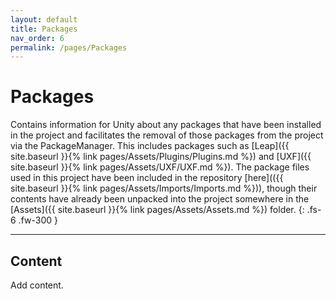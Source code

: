 ```yaml
---
layout: default
title: Packages
nav_order: 6
permalink: /pages/Packages
---
```


# Packages

Contains information for Unity about any packages that have been installed in the project and facilitates the removal of those packages from the project via the PackageManager. This includes packages such as [Leap]({{ site.baseurl }}{% link pages/Assets/Plugins/Plugins.md %}) and [UXF]({{ site.baseurl }}{% link pages/Assets/UXF/UXF.md %}). The package files used in this project have been included in the repository [here](({{ site.baseurl }}{% link pages/Assets/Imports/Imports.md %})), though their contents have already been unpacked into the project somewhere in the [Assets]({{ site.baseurl }}{% link pages/Assets/Assets.md %}) folder.
{: .fs-6 .fw-300 }

---

## Content

Add content.
